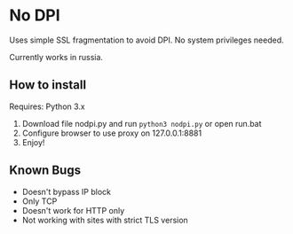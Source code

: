 # No DPI
Uses simple SSL fragmentation to avoid DPI.
No system privileges needed.

Currently works in russia.

## How to install

Requires: Python 3.x

1) Download file nodpi.py and run `python3 nodpi.py` or open run.bat
2) Configure browser to use proxy on 127.0.0.1:8881
3) Enjoy!

## Known Bugs

- Doesn't bypass IP block
- Only TCP
- Doesn't work for HTTP only
- Not working with sites with strict TLS version
